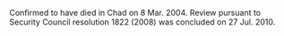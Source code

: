  Confirmed to have died in Chad on 8 Mar. 2004. Review pursuant to Security 
Council resolution 1822 (2008) was concluded on 27 Jul. 2010. 
